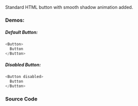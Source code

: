 Standard HTML button with smooth shadow animation added.

### Demos:

##### Default Button:
```js
<Button>
  Button
</Button>
```

##### Disabled Button:
```js
<Button disabled>
  Button
</Button>
```

### Source Code
```js { "file": "../Button.tsx" }
```
